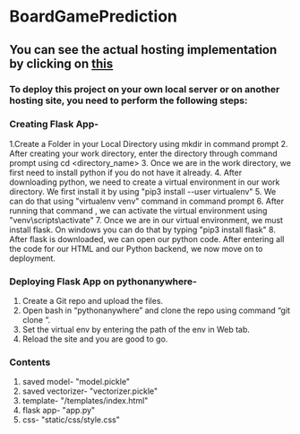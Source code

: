 # BoardGamePrediction

<h2>You can see the actual hosting implementation by clicking on <a href = "http://bsshah4216.pythonanywhere.com/">this</a></h2>
<h3> To deploy this project on your own local server or on another hosting site, you need to perform the following steps:</h3>

### Creating Flask App-
1.Create a Folder in your Local Directory using mkdir in command prompt
2. After creating your work directory, enter the directory through command prompt using cd <directory_name>
3. Once we are in the work directory, we first need to install python if you do not have it already.
4. After downloading python, we need to create a virtual environment in our work directory. We first install it by using "pip3 install  --user virtualenv"
5. We can do that using "virtualenv venv" command in command prompt
6. After running that command , we can activate the virtual environment using "venv\scripts\activate"
7. Once we are in our virtual environment, we must install flask. On windows you can do that by typing "pip3 install flask"
8. After flask is downloaded, we can open our python code. After entering all the code for our HTML and our Python backend, we now move on to deployment.

### Deploying Flask App on pythonanywhere-
1.	Create a Git repo and upload the files.
2.	Open bash in “pythonanywhere” and clone the repo using command “git clone <repo>”.
3.	Set the virtual env by entering the path of the env in Web tab.
4.	Reload the site and you are good to go.
  
### Contents
1. saved model- "model.pickle"
2. saved vectorizer- "vectorizer.pickle"
3. template- "/templates/index.html"
4. flask app- "app.py"
5. css- "static/css/style.css"


